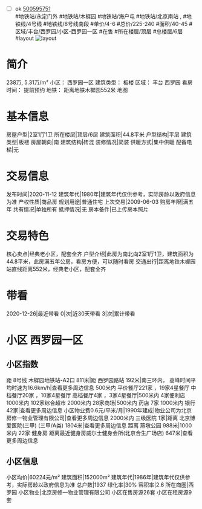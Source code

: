 - [ ] ok [500595751](https://bj.5i5j.com/ershoufang/500595751.html)  
 #地铁站/永定门外 #地铁站/木樨园 #地铁站/海户屯 #地铁站/北京南站 ,  #地铁线/4号线 #地铁线/8号线南段
#单价/4-6 #总价/225-240 #面积/40-45   #区域/丰台/西罗园/小区-西罗园一区 #在售 #所在楼层/顶层 #总楼层/6层 #layout 
![layout](http://image2.5i5j.com//group1/M00/E3/44/CgqJMV6lkLiAYy9FAAFFSyT7poE867.jpg_P5.jpg) 
# 简介 
 238万,  5.31万/m² 
小区： 西罗园一区
建筑类型： 板楼
区域： 丰台 西罗园
看房时间： 提前预约
地铁： 距离地铁木樨园552米 地图
# 基本信息 
 房屋户型|2室1厅1卫
所在楼层|顶层/6层
建筑面积|44.8平米
户型结构|平层
建筑类型|板楼
房屋朝向|南
建筑结构|砖混
装修情况|简装
供暖方式|集中供暖
配备电梯|无
# 交易信息 
 发布时间|2020-11-12
建筑年代|1980年|建筑年代仅供参考，实际房龄以政府信息为准
产权性质|商品房
规划用途|普通住宅
上次交易|2009-06-03
购房年限|满五年
共有情况|单独所有
抵押情况|无
房本备件|已上传房本照片
# 交易特色 
 核心卖点|经典老小区，配套全齐
户型介绍|此房为南北向2室1厅1卫，建筑面积为44.8平米，此房满五年公房，看房方便，可以随时看房
交通出行|距离地铁木樨园站直线距离552米，经典老小区，配套全齐
# 带看 
 2020-12-26|最近带看	 0|次|近30天带看	 3|次|累计带看
# 小区 西罗园一区
## 小区指数 
 距 8号线 木樨园地铁站-A2口 811米|距 西罗园路站 192米|南三环内， 高峰时间平均时速为16.6km/h|查看更多周边信息
500米内 平价餐厅221家 ，19家4星餐厅
中档餐厅20家 ，10家4星餐厅
高档餐厅4家 ，3家4星餐厅|500米内 4家便利店
1000米内 102家综合超市
2000米内 28家商场|500米内 药店 7家
1000米内 银行 42家|查看更多周边信息
小区物业费0.6元/平米/月|1990年建成|物业公司为北京房修一物业管理有限公司|查看更多周边信息
2000米内 三级医院 1家|距离 北京博爱医院(三甲) (三甲/A类) 1804米|查看更多周边信息
距离 燕墩公园 988米|1000米内 22家 健身房
距离最近健身房威尔士健身会所(北京合生广场店) 647米|查看更多周边信息
## 小区信息 
 小区均价|60224元/m²
建筑面积|152000m²
建筑年代|1986年|建筑年代仅供参考，实际房龄以政府信息为准
总户数|1937
绿化率|30%
容积率|2.6
所在商圈|西罗园
小区物业|北京房修一物业管理有限公司
小区在售房源26套
小区在租房源9套
